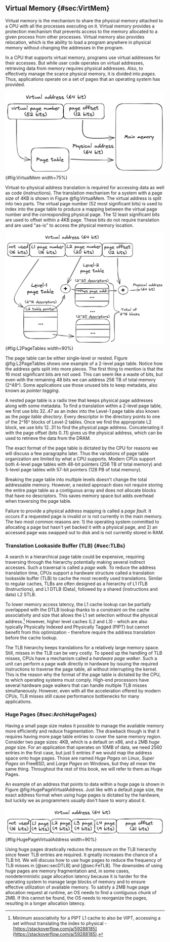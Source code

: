 ## Virtual Memory {#sec:VirtMem}

Virtual memory is the mechanism to share the physical memory attached to a CPU with all the processes executing on it. Virtual memory provides a protection mechanism that prevents access to the memory allocated to a given process from other processes. Virtual memory also provides relocation, which is the ability to load a program anywhere in physical memory without changing the addresses in the program. 

In a CPU that supports virtual memory, programs use virtual addresses for their accesses. But while user code operates on virtual addresses, retrieving data from memory requires physical addresses. Also, to effectively manage the scarce physical memory, it is divided into *pages*. Thus, applications operate on a set of pages that an operating system has provided.

![Virtual-to-physical address translation for 4KB pages.](../../img/uarch/VirtualMem.png){#fig:VirtualMem width=75%}

Virtual-to-physical address translation is required for accessing data as well as code (instructions). The translation mechanism for a system with a page size of 4KB is shown in Figure @fig:VirtualMem. The virtual address is split into two parts. The virtual page number (52 most significant bits) is used to index into the page table to produce a mapping between the virtual page number and the corresponding physical page. The 12 least significant bits are used to offset within a 4KB page. These bits do not require translation and are used "as-is" to access the physical memory location.

![Example of a 2-level page table.](../../img/uarch/L2PageTables.png){#fig:L2PageTables width=90%}

The page table can be either single-level or nested. Figure @fig:L2PageTables shows one example of a 2-level page table. Notice how the address gets split into more pieces. The first thing to mention is that the 16 most significant bits are not used. This can seem like a waste of bits, but even with the remaining 48 bits we can address 256 TB of total memory (2^48^). Some applications use those unused bits to keep metadata, also known as *pointer tagging*.

A nested page table is a radix tree that keeps physical page addresses along with some metadata. To find a translation within a 2-level page table, we first use bits 32..47 as an index into the Level-1 page table also known as the *page table directory*. Every descriptor in the directory points to one of the 2^16^ blocks of Level-2 tables. Once we find the appropriate L2 block, we use bits 12..31 to find the physical page address. Concatenating it with the page offset (bits 0..11) gives us the physical address, which can be used to retrieve the data from the DRAM.

The exact format of the page table is dictated by the CPU for reasons we will discuss a few paragraphs later. Thus the variations of page table organization are limited by what a CPU supports. Modern CPUs support both 4-level page tables with 48-bit pointers (256 TB of total memory) and 5-level page tables with 57-bit pointers (128 PB of total memory).

Breaking the page table into multiple levels doesn't change the total addressable memory. However, a nested approach does not require storing the entire page table as a contiguous array and does not allocate blocks that have no descriptors. This saves memory space but adds overhead when traversing the page table.

Failure to provide a physical address mapping is called a *page fault*. It occurs if a requested page is invalid or is not currently in the main memory. The two most common reasons are: 1) the operating system committed to allocating a page but hasn't yet backed it with a physical page, and 2) an accessed page was swapped out to disk and is not currently stored in RAM.

### Translation Lookaside Buffer (TLB) {#sec:TLBs}

A search in a hierarchical page table could be expensive, requiring traversing through the hierarchy potentially making several indirect accesses. Such a traversal is called a *page walk*. To reduce the address translation time, CPUs support a hardware structure called a translation lookaside buffer (TLB) to cache the most recently used translations. Similar to regular caches, TLBs are often designed as a hierarchy of L1 ITLB (Instructions), and L1 DTLB (Data), followed by a shared (instructions and data) L2 STLB.

To lower memory access latency, the L1 cache lookup can be partially overlapped with the DTLB lookup thanks to a constraint on the cache associativity and size that allows the L1 set selection without the physical address.[^1] However, higher level caches (L2 and L3) - which are also typically Physically Indexed and Physically Tagged (PIPT) but cannot benefit from this optimization - therefore require the address translation before the cache lookup.

The TLB hierarchy keeps translations for a relatively large memory space. Still, misses in the TLB can be very costly. To speed up the handling of TLB misses, CPUs have a mechanism called a *hardware page walker*. Such a unit can perform a page walk directly in hardware by issuing the required instructions to traverse the page table, all without interrupting the kernel. This is the reason why the format of the page table is dictated by the CPU, to which operating systems must comply. High-end processors have several hardware page walkers that can handle multiple TLB misses simultaneously. However, even with all the acceleration offered by modern CPUs, TLB misses still cause performance bottlenecks for many applications.

### Huge Pages {#sec:ArchHugePages}

Having a small page size makes it possible to manage the available memory more efficiently and reduce fragmentation. The drawback though is that it requires having more page table entries to cover the same memory region. Consider two page sizes: 4KB, which is a default on x86, and a 2MB *huge page* size. For an application that operates on 10MB of data, we need 2560 entries in the first case, but just 5 entries if we would map the address space onto huge pages. Those are named *Huge Pages* on Linux, *Super Pages* on FreeBSD, and *Large Pages* on Windows, but they all mean the same thing. Throughout the rest of this book, we will refer to them as Huge Pages.

An example of an address that points to data within a huge page is shown in Figure @fig:HugePageVirtualAddress. Just like with a default page size, the exact address format when using huge pages is dictated by the hardware, but luckily we as programmers usually don't have to worry about it.

![Virtual address that points within a 2MB page.](../../img/uarch/HugePageVirtualAddress.png){#fig:HugePageVirtualAddress width=90%}

Using huge pages drastically reduces the pressure on the TLB hierarchy since fewer TLB entries are required. It greatly increases the chance of a TLB hit. We will discuss how to use huge pages to reduce the frequency of TLB misses in [@sec:secDTLB] and [@sec:FeTLB]. The downsides of using huge pages are memory fragmentation and, in some cases, nondeterministic page allocation latency because it is harder for the operating system to manage large blocks of memory and to ensure effective utilization of available memory. To satisfy a 2MB huge page allocation request at runtime, an OS needs to find a contiguous chunk of 2MB. If this cannot be found, the OS needs to reorganize the pages, resulting in a longer allocation latency.

[^1]: Minimum associativity for a PIPT L1 cache to also be VIPT, accessing a set without translating the index to physical - [https://stackoverflow.com/a/59288185](https://stackoverflow.com/a/59288185).
